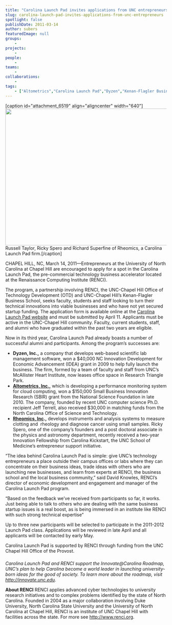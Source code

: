 ```yaml
---
title: "Carolina Launch Pad invites applications from UNC entrepreneurs"
slug: carolina-launch-pad-invites-applications-from-unc-entrepreneurs
spotlight: false
publishDate: 2011-03-14
author: subers
featuredImage: null
groups:
    - 
projects:
    - 
people:
    - 
teams: 
    - 
collaborations:
    - 
tags:
    - ["Altometrics","Carolina Launch Pad","Dyzen","Kenan-Flagler Business School","Office of Technology Development (OTD)","Rheomics"]
---
```

[caption id="attachment_6519" align="aligncenter" width="640"]<a href="http://www.renci.org/wp-content/uploads/2010/11/rheomics.jpg"><img class="wp-image-6519 size-full" title="rheomics" src="http://www.renci.org/wp-content/uploads/2010/11/rheomics.jpg" alt="" width="640" height="427" /></a> Russell Taylor, Ricky Spero and Richard Superfine of Rheomics, a Carolina Launch Pad firm.[/caption]

CHAPEL HILL, NC, March 14, 2011—Entrepreneurs at the University of North Carolina at Chapel Hill are encouraged to apply for a spot in the Carolina Launch Pad, the pre-commercial technology business accelerator located at the Renaissance Computing Institute (RENCI).

<!--more-->

The program, a partnership involving RENCI, the UNC-Chapel Hill Office of Technology Development (OTD) and UNC-Chapel Hill’s Kenan-Flagler Business School, seeks faculty, students and staff looking to turn their technical innovations into viable businesses and who have not yet secured startup funding. The application form is available online at the <a href="http://www.carolinalaunchpad.org/">Carolina Launch Pad website</a> and must be submitted by April 11. Applicants must be active in the UNC-Chapel Hill community. Faculty, current students, staff, and alumni who have graduated within the past two years are eligible.

Now in its third year, Carolina Launch Pad already boasts a number of successful alumni and participants. Among the program’s successes are:
<ul>
	<li><strong>Dyzen, Inc.,</strong> a company that develops web-based scientific lab management software, won a $40,000 NC Innovation Development for Economic Advancement (IDEA) grant in 2009 to help fully launch the business. The firm, formed by a team of faculty and staff from UNC’s McAllister Heart Institute, now leases office space in Research Triangle Park.</li>
	<li><strong><a href="http://altometrics.com/">Altometrics, Inc.,</a></strong> which is developing a performance monitoring system for cloud computing, won a $150,000 Small Business Innovation Research (SBIR) grant from the National Science Foundation in late 2010. The company, founded by recent UNC computer science Ph.D. recipient Jeff Terrell, also received $30,000 in matching funds from the North Carolina Office of Science and Technology.</li>
	<li><strong><a href="http://www.renci.org/news/releases/rheomics-inc">Rheomics, Inc</a>.,</strong> develops instruments and analysis systems to measure clotting and  rheology and diagnose cancer using small samples. Ricky Spero, one of the company’s founders and a post doctoral associate in the physics and astronomy department, recently received a two-year Innovation Fellowship from Carolina Kickstart, the UNC School of Medicine’s entrepreneur support initiative.</li>
</ul>
“The idea behind Carolina Launch Pad is simple: give UNC’s technology entrepreneurs a place outside their campus offices or labs where they can concentrate on their business ideas, trade ideas with others who are launching new businesses, and learn from experts at RENCI, the business school and the local business community,” said David Knowles, RENCI’s director of economic development and engagement and manager of the Carolina Launch Pad program.

“Based on the feedback we’ve received from participants so far, it works. Just being able to talk to others who are dealing with the same business startup issues is a real boost, as is being immersed in an institute like RENCI with such strong technical expertise”

Up to three new participants will be selected to participate in the 2011-2012 Launch Pad class. Applications will be reviewed in late April and all applicants will be contacted by early May.

Carolina Launch Pad is supported by RENCI through funding from the UNC Chapel Hill Office of the Provost.

###

<em>Carolina Launch Pad and RENCI support the Innovate@Carolina Roadmap, UNC’s plan to help Carolina become a world leader in launching university-born ideas for the good of society. To learn more about the roadmap, visit </em><em><a href="http://innovate.unc.edu/">http://innovate.unc.edu</a>.</em>

<strong>About RENCI</strong>
RENCI applies advanced cyber technologies to university research initiatives and to complex problems identified by the state of North Carolina. Founded in 2004 as a major collaboration involving Duke University, North Carolina State University and the University of North Carolina at Chapel Hill, RENCI is an institute of UNC Chapel Hill with facilities across the state. For more see <a href="http://www.renci.org">http://www.renci.org</a>.

<strong>
</strong>
